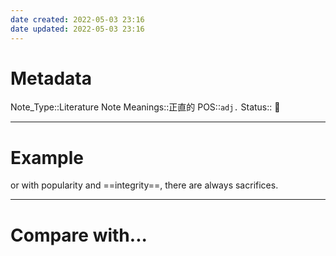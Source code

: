 ```yaml
---
date created: 2022-05-03 23:16
date updated: 2022-05-03 23:16
---
```


# Metadata

Note_Type::Literature Note
Meanings::正直的
POS::`adj.`
Status:: 👶

---

# Example

or with popularity and ==integrity==, there are always sacrifices.

---

# Compare with...
